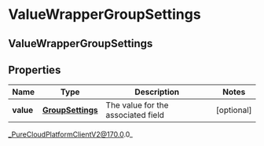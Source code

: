# ValueWrapperGroupSettings

## ValueWrapperGroupSettings

## Properties

|Name | Type | Description | Notes|
|------------ | ------------- | ------------- | -------------|
| **value** | [**GroupSettings**](GroupSettings) | The value for the associated field | [optional] |



_PureCloudPlatformClientV2@170.0.0_
